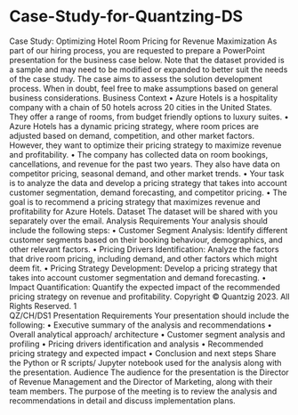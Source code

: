 ﻿# Case-Study-for-Quantzing-DS

Case Study: Optimizing Hotel Room Pricing for Revenue Maximization 
As part of our hiring process, you are requested to prepare a PowerPoint 
presentation for the business case below. Note that the dataset provided is a 
sample and may need to be modified or expanded to better suit the needs of the 
case study. The case aims to assess the solution development process. When in 
doubt, feel free to make assumptions based on general business considerations. 
Business Context 
• Azure Hotels is a hospitality company with a chain of 50 hotels across 20 
cities in the United States. They offer a range of rooms, from budget
friendly options to luxury suites. 
• Azure Hotels has a dynamic pricing strategy, where room prices are 
adjusted based on demand, competition, and other market factors. 
However, they want to optimize their pricing strategy to maximize revenue 
and profitability. 
• The company has collected data on room bookings, cancellations, and 
revenue for the past two years. They also have data on competitor pricing, 
seasonal demand, and other market trends. 
• Your task is to analyze the data and develop a pricing strategy that takes 
into account customer segmentation, demand forecasting, and 
competitor pricing. 
• The goal is to recommend a pricing strategy that maximizes revenue and 
profitability for Azure Hotels. 
Dataset 
The dataset will be shared with you separately over the email. 
Analysis Requirements 
Your analysis should include the following steps: 
• Customer Segment Analysis: Identify different customer segments based 
on their booking behaviour, demographics, and other relevant factors. 
• Pricing Drivers Identification: Analyze the factors that drive room pricing, 
including demand, and other factors which might deem fit. 
• Pricing Strategy Development: Develop a pricing strategy that takes into 
account customer segmentation and demand forecasting. 
• Impact Quantification: Quantify the expected impact of the recommended 
pricing strategy on revenue and profitability. 
Copyright © Quantzig 2023. All Rights Reserved. 
1  
QZ/CH/DS1 
Presentation Requirements 
Your presentation should include the following: 
• Executive summary of the analysis and recommendations 
• Overall analytical approach/ architecture 
• Customer segment analysis and profiling 
• Pricing drivers identification and analysis 
• Recommended pricing strategy and expected impact 
• Conclusion and next steps 
Share the Python or R scripts/ Jupyter notebook used for the analysis along with 
the presentation. 
Audience 
The audience for the presentation is the Director of Revenue Management and 
the Director of Marketing, along with their team members. The purpose of the 
meeting is to review the analysis and recommendations in detail and discuss 
implementation plans.
